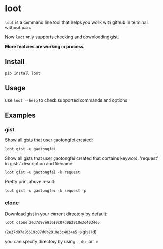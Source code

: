 # loot

`loot` is a command line tool that helps you work with github in terminal without pain.

Now `loot` only supports checking and downloading gist.

**More features are working in process.**

## Install

`pip install loot`

## Usage

use `loot --help` to check supported commands and options

## Examples

### gist

Show all gists that user gaotongfei created:

```
loot gist -u gaotongfei
```

Show all gists that user gaotongfei created that contains keyword: 'request' in gists' description and filename

```
loot gist -u gaotongfei -k request
```

Pretty print above result:

```
loot gist -u gaotongfei -k request -p
```

### clone

Download gist in your current directory by default:
```
loot clone 2e37d97e93619c07d0b2910e3c4034e5
```

(`2e37d97e93619c07d0b2910e3c4034e5` is gist id)

you can specify directory by using `--dir` or `-d`
